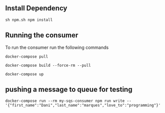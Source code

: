 ## Install Dependency

```
sh npm.sh npm install
```

## Running the consumer

To run the consumer run the following commands

```
docker-compose pull
```

```
docker-compose build --force-rm --pull
```

```
docker-compose up
```

## pushing a message to queue for testing

```
docker-compose run --rm my-sqs-consumer npm run write -- '{"first_name":"Dani","last_name":"marques","love_to":"programming"}'
```
